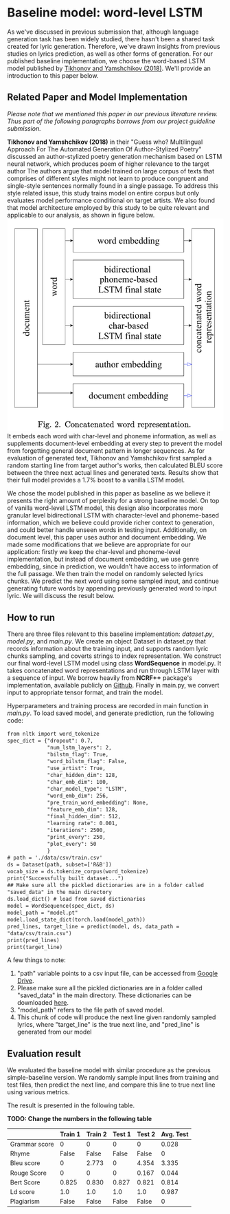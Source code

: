 # Baseline model: word-level LSTM

As we've discussed in previous submission that, although language generation task has been widely studied, there hasn't been a shared task created for lyric generation. Therefore, we've drawn insights from previous studies on lyrics prediction, as well as other forms of generation. For our published baseline implementation, we choose the word-based LSTM model published by [Tikhonov and Yamshchikov (2018)](https://arxiv.org/pdf/1807.07147.pdf). We'll provide an introduction to this paper below.

## Related Paper and Model Implementation

*Please note that we mentioned this paper in our previous literature review. Thus part of the following paragraphs borrows from our project guideline submission.*

**Tikhonov and Yamshchikov (2018)** in their "Guess who? Multilingual Approach For The Automated Generation Of Author-Stylized Poetry" discussed an author-stylized poetry generation mechanism based on LSTM neural network, which produces poem of higher relevance to the target author The authors argue that model trained on large corpus of texts that comprises of different styles might not learn to produce congruent and single-style sentences normally found in a single passage. To address this style related issue, this study trains model on entire corpus but only evaluates model performance conditional on target artists. We also found that model architecture employed by this study to be quite relevant and applicable to our analysis, as shown in figure below. 
![baseline model](/images/baseline%20model%20architecture.png) 
It embeds each word with char-level and phoneme information, as well as supplements document-level embedding at every step to prevent the model from forgetting general document pattern in longer sequences. As for evaluation of generated text, Tikhonov and Yamshchikov first sampled a random starting line from target author's works, then calculated BLEU score between the three next actual lines and generated texts. Results show that their full model provides a 1.7\% boost to a vanilla LSTM model. 

We chose the model published in this paper as baseline as we believe it presents the right amount of perplexity for a strong baseline model. On top of vanilla word-level LSTM model, this design also incorporates more granular level bidirectional LSTM with character-level and phoneme-based information, which we believe could provide richer context to generation, and could better handle unseen words in testing input. Additionally, on document level, this paper uses author and document embedding. We made some modifications that we believe are appropriate for our application: firstly we keep the char-level and phoneme-level implementation, but instead of document embedding, we use genre embedding, since in prediction, we wouldn't have access to information of the full passage. We then train the model on randomly selected lyrics chunks. We predict the next word using some sampled input, and continue generating future words by appending previously generated word to input lyric. We will discuss the result below.

## How to run

There are three files relevant to this baseline implementation: *dataset.py*, *model.py*, and *main.py*. We create an object Dataset in dataset.py that records information about the training input, and supports random lyric chunks sampling, and coverts strings to index representation. We construct our final word-level LSTM model using class **WordSequence** in model.py. It takes concatenated word representations and run through LSTM layer with a sequence of input. We borrow heavily from **NCRF++** package's implementation, available publicly on [Github](https://github.com/jiesutd/NCRFpp). Finally in main.py, we convert input to appropriate tensor format, and train the model. 

Hyperparameters and training process are recorded in main function in *main.py*. To load saved model, and generate prediction, run the following code:

    from nltk import word_tokenize
    spec_dict = {"dropout": 0.7,
                 "num_lstm_layers": 2,
                 "bilstm_flag": True,
                 "word_bilstm_flag": False,
                 "use_artist": True,
                 "char_hidden_dim": 128,
                 "char_emb_dim": 100,
                 "char_model_type": "LSTM",
                 "word_emb_dim": 256,
                 "pre_train_word_embedding": None,
                 "feature_emb_dim": 128,
                 "final_hidden_dim": 512,
                 "learning rate": 0.001,
                 "iterations": 2500,
                 "print_every": 250,
                 "plot_every": 50
                 }
    # path = './data/csv/train.csv'
    ds = Dataset(path, subset=['R&B'])
    vocab_size = ds.tokenize_corpus(word_tokenize)
    print("Successfully built dataset...")
    ## Make sure all the pickled dictionaries are in a folder called "saved_data" in the main directory
    ds.load_dict() # load from saved dictionaries
    model = WordSequence(spec_dict, ds)
    model_path = "model.pt"
    model.load_state_dict(torch.load(model_path))
    pred_lines, target_line = predict(model, ds, data_path = "data/csv/train.csv")
    print(pred_lines)
    print(target_line)
    
A few things to note:
1. "path" variable points to a csv input file, can be accessed from [Google Drive](https://drive.google.com/drive/folders/1i0LbMcoSYLQ4QjXRr5-zsnKDe7Skd32W?usp=sharing).
2. Please make sure all the pickled dictionaries are in a folder called "saved_data" in the main directory. These dictionaries can be downloaded [here](https://drive.google.com/drive/folders/1vbUooe7-E7rltR5wMpJNN7lTDUn62afQ?usp=sharing).
3. "model_path" refers to the file path of saved model.
4. This chunk of code will produce the next line given randomly sampled lyrics, where "target_line" is the true next line, and "pred_line" is generated from our model

## Evaluation result

We evaluated the baseline model with similar procedure as the previous simple-baseline version. We randomly sample input lines from training and test files, then predict the next line, and compare this line to true next line using various metrics.

The result is presented in the following table. 

**TODO: Change the numbers in the following table**

|               | Train 1 | Train 2 | Test 1 | Test 2 | Avg. Test |
|---------------|---------|---------|--------|--------|-----------|
| Grammar score | 0       | 0       | 0      | 0      | 0.028     |
| Rhyme         | False   | False   | False  | False  | 0         |
| Bleu score    | 0       | 2.773   | 0      | 4.354  | 3.335     |
| Rouge Score   | 0       | 0       | 0      | 0.167  | 0.044     |
| Bert Score    | 0.825   | 0.830   | 0.827  | 0.821  | 0.814     |
| Ld score      | 1.0     | 1.0     | 1.0    | 1.0    | 0.987     |
| Plagiarism    | False   | False   | False  | False  | 0         |